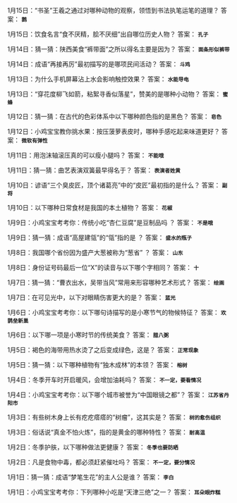 1月15日：“书圣”王羲之通过对哪种动物的观察，领悟到书法执笔运笔的道理？ 答案： **`鹅`**

1月15日：饮食名言“食不厌精，脍不厌细”出自哪位历史人物？ 答案： **`孔子`**

1月14日：猜一猜：陕西美食“裤带面”之所以得名主要是因为？ 答案： **`面条形似裤带`**

1月14日：成语“再接再厉”最初描写的是哪项民间活动？ 答案： **`斗鸡`**

1月13日：为什么手机屏幕沾上水会影响触控效果？ 答案： **`水能导电`**

1月13日：“穿花度柳飞如箭，粘絮寻香似落星”，赞美的是哪种小动物？ 答案： **`蜜蜂`**

1月12日：猜一猜：在古代的色彩体系中以下哪种颜色指的是黑色？ 答案： **`皂色`**

1月12日：小鸡宝宝教你挑水果：按压菠萝表皮时，哪种手感吃起来味道更好？ 答案： **`微软有弹性`**

1月11日：用泡沫轴滚压真的可以瘦小腿吗？ 答案： **`不能哦`**

1月11日：猜一猜：曲艺表演双簧最早得名于？ 答案： **`表演者姓黄`**

1月10日：谚语“三个臭皮匠，顶个诸葛亮”中的“皮匠”最初指的是什么？ 答案： **`副将`**

1月10日：以下哪种日常食材是我国的本土植物？ 答案： **`花椒`**

1月9日：小鸡宝宝考考你：传统小吃“杏仁豆腐”是豆制品吗 ？ 答案： **`不是哦`**

1月9日：猜一猜：成语“高屋建瓴”的“瓴”指的是 ？ 答案： **`盛水的瓶子`**

1月8日：我国哪个省份因为盛产大葱被称为“葱省” ？ 答案： **`山东`**

1月8日：身份证号码最后一位“X”的读音与以下哪个字相同？ 答案： **`十`**

1月7日：猜一猜：“曹衣出水，吴带当风”常用来形容哪种艺术形式？ 答案： **`绘画`**

1月7日：在可见光中，以下对眼睛伤害更大的是？ 答案： **`蓝光`**

1月6日：小鸡宝宝考考你：以下哪句诗描写的是小寒节气的物候特征？ 答案： **`欢鹊垒新巢`**

1月6日：以下哪一项是小寒时节的传统美食？ 答案： **`腊八粥`**

1月5日：褐色的海带用热水烫了之后变成绿色，这是？ 答案： **`正常现象`**

1月5日：猜一猜：以下哪种植物有“独木成林”的本领？ 答案： **`榕树`**

1月4日：冬季开车时开启暖风，会增加油耗吗？ 答案： **`不一定，要看情况`**

1月4日：小鸡宝宝考考你：以下哪个城市被誉为“中国眼镜之都”？ 答案： **`江苏省丹阳市`**

1月3日：有些树木身上长有疙疙瘩瘩的“树瘤”，这其实是？ 答案： **`树的愈伤组织`**

1月3日：俗话说“真金不怕火炼”，指的是黄金的哪种特性？ 答案： **`耐高温`**

1月2日：冬季护肤，以下哪种做法更健康？ 答案： **`冬季也要防晒`**

1月2日：凡是食物中毒，都必须赶紧催吐吗？ 答案： **`不一定，要分情况`**

1月1日：猜一猜：成语“梦笔生花”的主人公是谁？ 答案： **`李白`**

1月1日：小鸡宝宝考考你：下列哪种小吃是“天津三绝”之一？ 答案： **`耳朵眼炸糕`**
